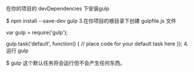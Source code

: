 在你的项目的 devDependencies 下安装gulp

$ npm install --save-dev gulp
3.在你项目的根目录下创建 gulpfile.js 文件

var gulp = require('gulp');

gulp.task('default', function() {
  // place code for your default task here
});
4.运行 gulp

$ gulp
这个默认任务将会运行但不会产生任何东西。
